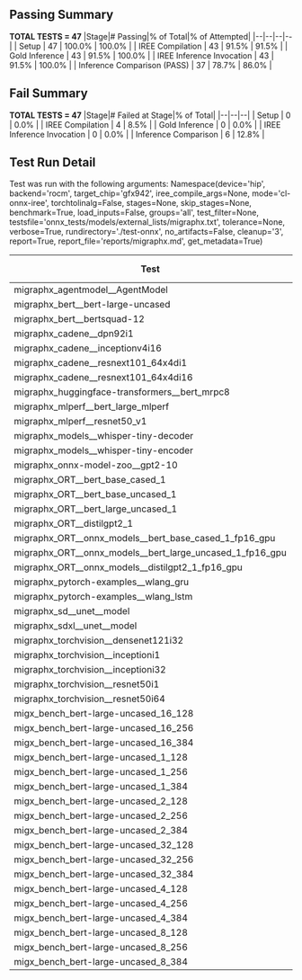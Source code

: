 ## Passing Summary

**TOTAL TESTS = 47**
|Stage|# Passing|% of Total|% of Attempted|
|--|--|--|--|
| Setup | 47 | 100.0% | 100.0% |
| IREE Compilation | 43 | 91.5% | 91.5% |
| Gold Inference | 43 | 91.5% | 100.0% |
| IREE Inference Invocation | 43 | 91.5% | 100.0% |
| Inference Comparison (PASS) | 37 | 78.7% | 86.0% |
## Fail Summary

**TOTAL TESTS = 47**
|Stage|# Failed at Stage|% of Total|
|--|--|--|
| Setup | 0 | 0.0% |
| IREE Compilation | 4 | 8.5% |
| Gold Inference | 0 | 0.0% |
| IREE Inference Invocation | 0 | 0.0% |
| Inference Comparison | 6 | 12.8% |
## Test Run Detail
Test was run with the following arguments:
Namespace(device='hip', backend='rocm', target_chip='gfx942', iree_compile_args=None, mode='cl-onnx-iree', torchtolinalg=False, stages=None, skip_stages=None, benchmark=True, load_inputs=False, groups='all', test_filter=None, testsfile='onnx_tests/models/external_lists/migraphx.txt', tolerance=None, verbose=True, rundirectory='./test-onnx', no_artifacts=False, cleanup='3', report=True, report_file='reports/migraphx.md', get_metadata=True)

| Test | Exit Status | Mean Benchmark Time (ms) | Notes |
|--|--|--|--|
| migraphx_agentmodel__AgentModel | Numerics | 2.108707371862848 | |
| migraphx_bert__bert-large-uncased | PASS | 19.42749682294325 | |
| migraphx_bert__bertsquad-12 | compilation | None | |
| migraphx_cadene__dpn92i1 | PASS | 5.07467801682651 | |
| migraphx_cadene__inceptionv4i16 | PASS | 30.924919402120093 | |
| migraphx_cadene__resnext101_64x4di1 | PASS | 5.8891885681886285 | |
| migraphx_cadene__resnext101_64x4di16 | PASS | 29.347473891700954 | |
| migraphx_huggingface-transformers__bert_mrpc8 | PASS | 7.21578531471702 | |
| migraphx_mlperf__bert_large_mlperf | Numerics | 27.48831453843591 | |
| migraphx_mlperf__resnet50_v1 | PASS | 4.8572735461693926 | |
| migraphx_models__whisper-tiny-decoder | PASS | 38.542447758286634 | |
| migraphx_models__whisper-tiny-encoder | Numerics | 47.11366032974587 | |
| migraphx_onnx-model-zoo__gpt2-10 | compilation | None | |
| migraphx_ORT__bert_base_cased_1 | PASS | 116.24285277826452 | |
| migraphx_ORT__bert_base_uncased_1 | PASS | 115.1194437811177 | |
| migraphx_ORT__bert_large_uncased_1 | PASS | 524.8082403074173 | |
| migraphx_ORT__distilgpt2_1 | PASS | 69.22709913536285 | |
| migraphx_ORT__onnx_models__bert_base_cased_1_fp16_gpu | Numerics | 61.98144566521726 | |
| migraphx_ORT__onnx_models__bert_large_uncased_1_fp16_gpu | Numerics | 329.534985833258 | |
| migraphx_ORT__onnx_models__distilgpt2_1_fp16_gpu | Numerics | 34.258002534140054 | |
| migraphx_pytorch-examples__wlang_gru | PASS | 19.614816245034728 | |
| migraphx_pytorch-examples__wlang_lstm | PASS | 7.286816754761578 | |
| migraphx_sd__unet__model | import_model | None | |
| migraphx_sdxl__unet__model | import_model | None | |
| migraphx_torchvision__densenet121i32 | PASS | 17.93637049646101 | |
| migraphx_torchvision__inceptioni1 | PASS | 4.874770335138439 | |
| migraphx_torchvision__inceptioni32 | PASS | 28.020625798574955 | |
| migraphx_torchvision__resnet50i1 | PASS | 3.1599488699805183 | |
| migraphx_torchvision__resnet50i64 | PASS | 20.429192832499908 | |
| migx_bench_bert-large-uncased_16_128 | PASS | 27.06543518079576 | |
| migx_bench_bert-large-uncased_16_256 | PASS | 38.40161690863574 | |
| migx_bench_bert-large-uncased_16_384 | PASS | 58.65325192038048 | |
| migx_bench_bert-large-uncased_1_128 | PASS | 12.008642921182142 | |
| migx_bench_bert-large-uncased_1_256 | PASS | 12.436483048250444 | |
| migx_bench_bert-large-uncased_1_384 | PASS | 19.390878044995823 | |
| migx_bench_bert-large-uncased_2_128 | PASS | 12.596912399160265 | |
| migx_bench_bert-large-uncased_2_256 | PASS | 19.41993929681808 | |
| migx_bench_bert-large-uncased_2_384 | PASS | 20.45115759052957 | |
| migx_bench_bert-large-uncased_32_128 | PASS | 37.044094353117735 | |
| migx_bench_bert-large-uncased_32_256 | PASS | 78.11836196277808 | |
| migx_bench_bert-large-uncased_32_384 | PASS | 119.18531350319324 | |
| migx_bench_bert-large-uncased_4_128 | PASS | 19.534344830996513 | |
| migx_bench_bert-large-uncased_4_256 | PASS | 20.730550539583955 | |
| migx_bench_bert-large-uncased_4_384 | PASS | 24.265332090944028 | |
| migx_bench_bert-large-uncased_8_128 | PASS | 20.79756197025406 | |
| migx_bench_bert-large-uncased_8_256 | PASS | 27.486798293793047 | |
| migx_bench_bert-large-uncased_8_384 | PASS | 34.94424643189026 | |
